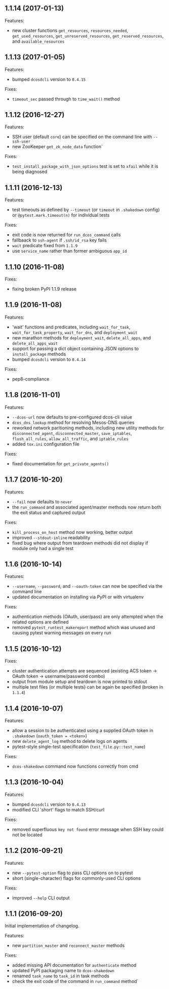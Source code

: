 ## 1.1.14 (2017-01-13)

Features:

  - new cluster functions `get_resources`, `resources_needed`,
    `get_used_resources`, `get_unreserved_resources`,
    `get_reserved_resources`, and `available_resources`

## 1.1.13 (2017-01-05)

Features:

  - bumped `dcosdcli` version to `0.4.15`

Fixes:

  - `timeout_sec` passed through to `time_wait()` method

## 1.1.12 (2016-12-27)

Features:

  - SSH user (default `core`) can be specified on the command line
    with `--ssh-user`
  - new ZooKeeper `get_zk_node_data` function`

Fixes:

  - `test_install_package_with_json_options` test is set to `xfail`
    while it is being diagnosed

## 1.1.11 (2016-12-13)

Features:

  - test timeouts as defined by `--timeout` (or `timeout` in
    `.shakedown` config) or `@pytest.mark.timeout(n)` for
    individual tests

Fixes:

  - exit code is now returned for `run_dcos_command` calls
  - fallbaack to `ssh-agent` if `.ssh/id_rsa` key fails
  - `wait` predicate fixed from `1.1.9`
  - use `service_name` rather than former ambiguous `app_id`

## 1.1.10 (2016-11-08)

Fixes:

  - fixing broken PyPI 1.1.9 release

## 1.1.9 (2016-11-08)

Features:

  - 'wait' functions and predicates, including `wait_for_task`,
    `wait_for_task_property`, `wait_for_dns`, and `deployment_wait`
  - new marathon methods for `deployment_wait`, `delete_all_apps`,
    and `delete_all_apps_wait`
  - support for passing a dict object containing JSON options to
    `install_package` methods
  - bumped `dcosdcli` version to `0.4.14`

Fixes:

  - pep8-compliance

## 1.1.8 (2016-11-01)

Features:

  - `--dcos-url` now defaults to pre-configured dcos-cli value
  - `dcos_dns_lookup` method for resolving Mesos-DNS queries
  - reworked network paritioning methods, including new utility
    methods for `disconnected_agent`, `disconnected_master`,
    `save_iptables`, `flush_all_rules`, `allow_all_traffic`, and
    `iptable_rules`
  - added `tox.ini` configuration file

Fixes:

  - fixed documentation for `get_private_agents()`

## 1.1.7 (2016-10-20)

Features:

  - `--fail` now defaults to `never`
  - the `run_command` and associated agent/master methods now return
    both the exit status and captured output

Fixes:

  - `kill_process_on_host` method now working, better output
  - improved `--stdout-inline` readability
  - fixed bug where output from teardown methods did not display if
    module only had a single test

## 1.1.6 (2016-10-14)

Features:

  - `--username`, `--password`, and `--oauth-token` can now be
    specified via the command line
  - updated documentation on installing via PyPI or with virtualenv

Fixes:

  - authentication methods (OAuth, user/pass) are only attempted
    when the related options are defined
  - removed `pytest_runtest_makereport` method which was unused and
    causing pytest warning messages on every run

## 1.1.5 (2016-10-12)

Fixes:

  - cluster authentication attempts are sequenced (existing ACS token ->
    OAuth token -> username/password combo)
  - output from module setup and teardown is now printed to stdout
  - multiple test files (or multiple tests) can be again be specified
    (broken in `1.1.4`)


## 1.1.4 (2016-10-07)

Features:

  - allow a session to be authenticated using a supplied OAuth token
    in `.shakedown` (`oauth_token = <token>`)
  - new `delete_agent_log` method to delete logs on agents
  - pytest-style single-test specification (`test_file.py::test_name`)

Fixes:

  - `dcos-shakedown` command now functions correctly from cmd


## 1.1.3 (2016-10-04)

Features:

  - bumped `dcosdcli` version to `0.4.13`
  - modified CLI 'short' flags to match SSH/curl

Fixes:

  - removed superfluous `key not found` error message when SSH
    key could not be located


## 1.1.2 (2016-09-21)

Features:

  - new `--pytest-option` flag to pass CLI options on to pytest
  - short (single-character) flags for commonly-used CLI options

Fixes:

  - improved `--help` CLI output


## 1.1.1 (2016-09-20)

Initial implementation of changelog.

Features:

  - new `partition_master` and `reconnect_master` methods

Fixes:

  - added missing API documentation for `authenticate` method
  - updated PyPI packaging name to `dcos-shakedown`
  - renamed `task_name` to `task_id` in task methods
  - check the exit code of the command in `run_command` method`
